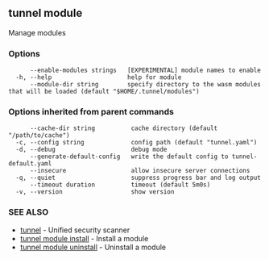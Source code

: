## tunnel module

Manage modules

### Options

```
      --enable-modules strings   [EXPERIMENTAL] module names to enable
  -h, --help                     help for module
      --module-dir string        specify directory to the wasm modules that will be loaded (default "$HOME/.tunnel/modules")
```

### Options inherited from parent commands

```
      --cache-dir string          cache directory (default "/path/to/cache")
  -c, --config string             config path (default "tunnel.yaml")
  -d, --debug                     debug mode
      --generate-default-config   write the default config to tunnel-default.yaml
      --insecure                  allow insecure server connections
  -q, --quiet                     suppress progress bar and log output
      --timeout duration          timeout (default 5m0s)
  -v, --version                   show version
```

### SEE ALSO

- [tunnel](tunnel.md) - Unified security scanner
- [tunnel module install](tunnel_module_install.md) - Install a module
- [tunnel module uninstall](tunnel_module_uninstall.md) - Uninstall a module
